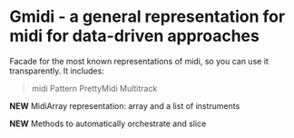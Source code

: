 # Gmidi - a general representation for midi for data-driven approaches

Facade for the most known representations of midi, so you can use it transparently. It includes:
> midi Pattern
> PrettyMidi
> Multitrack

**NEW** MidiArray representation: array and a list of instruments

**NEW** Methods to automatically orchestrate and slice

